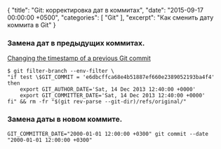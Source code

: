 {
  "title": "Git: корректировка дат в коммитах",
  "date": "2015-09-17 00:00:00 +0500",
  "categories": [ "Git" ],
  "excerpt": "Как сменить дату коммита в Git"
}

<!-- more -->
### Замена дат в предыдущих коммитах.

[Changing the timestamp of a previous Git commit](http://eddmann.com/posts/changing-the-timestamp-of-a-previous-git-commit/)


```
$ git filter-branch --env-filter \
"if test \$GIT_COMMIT = 'e6dbcffca68e4b51887ef660e2389052193ba4f4'
then
    export GIT_AUTHOR_DATE='Sat, 14 Dec 2013 12:40:00 +0000'
    export GIT_COMMITTER_DATE='Sat, 14 Dec 2013 12:40:00 +0000'
fi" && rm -fr "$(git rev-parse --git-dir)/refs/original/"
```

### Замена даты в новом коммите.
```
GIT_COMMITTER_DATE="2000-01-01 12:00:00 +0300" git commit --date "2000-01-01 12:00:00 +0300"
```
